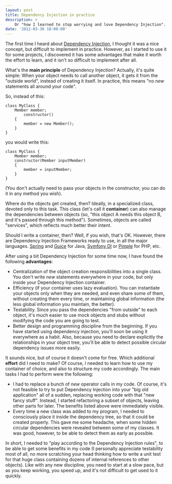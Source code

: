 ```yaml
---
layout: post
title: Dependency Injection in practice
description: >
    Or "how I learned to stop worrying and love Dependency Injection".
date: '2012-03-30 18:00:00'
---
```


The first time I heard about [Dependency Injection](http://en.wikipedia.org/wiki/Dependency_Injection), I thought it was a nice concept, but difficult to implement in practice. However, as I started to use it for some projects, I discovered it has some advantages that make it worth the effort to learn, and it isn't so difficult to implement after all.

What's the __main principle__ of Dependency Injection? Actually, it's quite simple: When your object needs to call another object, it gets it from the "outside world", instead of creating it itself. In practice, this means "no _new_ statements all around your code".

So, instead of this:

    class MyClass {
        Member member;
            constructor()
        {
            member = new Member();
        }
    }

you would write this:

    class MyClass {
        Member member;
        constructor(Member inputMember)
        {
            member = inputMember;
        }
    }

(You don't actually need to pass your objects in the constructor, you can do it in any method you wish). 

Where do the objects get created, then? Ideally, in a specialized class, devoted only to this task. This class (let's call it __container__) can also manage the dependencies between objects (so, "this object A needs this object B, and it's passed through this method"). Sometimes, objects are called "services", which reflects much better their intent.

Should I write a container, then? Well, if you wish, that's OK. However, there are Dependency Injection Frameworks ready to use, in all the major languages. [Spring](http://www.springsource.com/developer/spring) and [Guice](http://code.google.com/p/google-guice/) for Java, [Symfony DI](http://symfony.com/doc/current/components/dependency_injection.html) or [Pimple](http://pimple.symfony.com) for PHP, etc.

After using a bit Dependency Injection for some time now, I have found the following __advantages__:

- Centralization of the object creation responsibilities into a single class. You don't write _new_ statements everywhere in your code, but only inside your Dependency Injection container.
- Efficiency (if your container uses lazy evaluation). You can instantiate your objects only when they are needed, and even share some of them, without creating them every time, or maintaining global information (the less global information you maintain, the better).
- Testability. Since you pass the dependencies "from outside" to each object, it's much easier to use mock objects and stubs without modifying the code you are going to test.
- Better design and programming discipline from the beginning. If you have started using dependency injection, you'll soon be using it everywhere as a habit. Also, because you need to declare explicitly the relationships in your object tree, you'll be able to detect possible circular dependency issues more easily.

It sounds nice, but of course it doesn't come for free. Which additional __effort__ did I need to make? Of course, I needed to learn how to use my container of choice, and also to structure my code accordingly. The main tasks I had to perform were the following:

- I had to replace a bunch of _new_ operator calls in my code. Of course, it's not feasible to try to put Dependency Injection into your "big old application" all of a sudden, replacing working code with that "new fancy stuff". Instead, I started refactoring a subset of objects, leaving other parts for later. The benefits listed above were immediately visible.
- Every time a new class was added to my program, I needed to consciously place it inside the dependency tree, so that it could be created properly. This gave me some headache, when some hidden circular dependencies were revealed between some of my classes. It was good, however, to be able to detect them as early as possible.

In short, I needed to "play according to the Dependency Injection rules", to be able to get some benefits in my code (I personally appreciate testability most of all, no more scratching your head thinking how to write a unit test for that huge class containing dozens of internal references to other objects). Like with any new discipline, you need to start at a slow pace, but as you keep working, you speed up, and it's not difficult to get used to it quickly.

